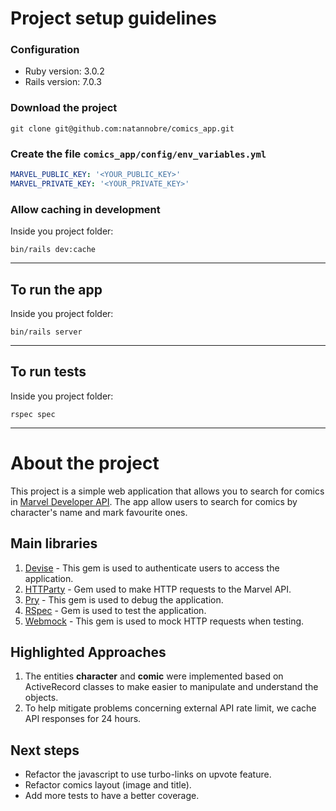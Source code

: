 # Project setup guidelines
### Configuration
  - Ruby version: 3.0.2
  - Rails version: 7.0.3
### Download the project
```shell
git clone git@github.com:natannobre/comics_app.git
```

### Create the file `comics_app/config/env_variables.yml`
```yaml
MARVEL_PUBLIC_KEY: '<YOUR_PUBLIC_KEY>'
MARVEL_PRIVATE_KEY: '<YOUR_PRIVATE_KEY>'
```

### Allow caching in development
Inside you project folder:
```shell
bin/rails dev:cache
```
---
## To run the app
Inside you project folder:
```shell
bin/rails server
```
---
## To run tests
Inside you project folder:
```shell
rspec spec
```
---
# About the project
This project is a simple web application that allows you to search for comics in [Marvel Developer API](https://developer.marvel.com/). The app allow users to search for comics by character's name and mark favourite ones.

## Main libraries
1. [Devise](https://github.com/heartcombo/devise) - This gem is used to authenticate users to access the application.
2. [HTTParty](https://github.com/jnunemaker/httparty) - Gem used to make HTTP requests to the Marvel API.
3. [Pry](http://pry.github.io/) - This gem is used to debug the application.
4. [RSpec](https://github.com/rspec/rspec-rails) - Gem is used to test the application.
5. [Webmock](https://github.com/bblimke/webmock) - This gem is used to mock HTTP requests when testing.

## Highlighted Approaches
1. The entities __character__ and __comic__ were implemented based on ActiveRecord classes to make easier to manipulate and understand the objects.
2. To help mitigate problems concerning external API rate limit, we cache API responses for 24 hours.

## Next steps
- Refactor the javascript to use turbo-links on upvote feature.
- Refactor comics layout (image and title).
- Add more tests to have a better coverage.